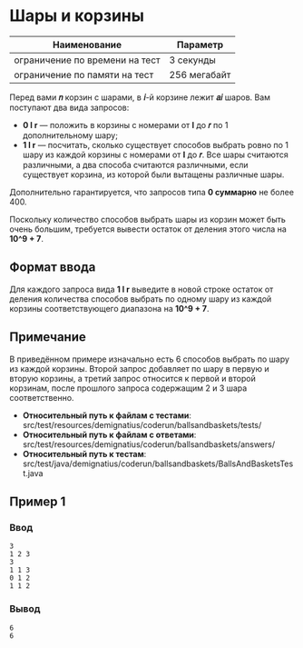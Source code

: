# Шары и корзины

| Наименование                   | Параметр     |
|--------------------------------|--------------|
| ограничение по времени на тест | 3 секунды    |
| ограничение по памяти на тест  | 256 мегабайт |

Перед вами **𝑛** корзин с шарами, в **𝑖**-й корзине лежит
**𝑎𝑖** шаров. Вам поступают два вида запросов:
- **0 l r** — положить в корзины с номерами от **l** до **𝑟** по 1 дополнительному шару;
- **1 l r** — посчитать, сколько существует способов выбрать ровно по 1 шару из каждой корзины с номерами от **l** до **𝑟**. Все шары считаются различными, а два способа считаются различными, если существует корзина, из которой были вытащены различные шары.

Дополнительно гарантируется, что запросов типа **0 суммарно** не более 400.

Поскольку количество способов выбрать шары из корзин может быть очень большим, требуется вывести остаток от деления этого числа на **10^9 + 7**.

## Формат ввода

Для каждого запроса вида **1 l r** выведите в новой строке остаток от деления количества способов выбрать по одному шару из каждой корзины соответствующего диапазона на **10^9 + 7**.

## Примечание

В приведённом примере изначально есть 6 способов выбрать по шару из каждой корзины. Второй запрос добавляет по шару в первую и вторую корзины, а третий запрос относится к первой и второй корзинам, после прошлого запроса содержащим 2 и 3 шара соответственно.

- **Относительный путь к файлам с тестами**: src/test/resources/demignatius/coderun/ballsandbaskets/tests/
- **Относительный путь к файлам с ответами**: src/test/resources/demignatius/coderun/ballsandbaskets/answers/
- **Относительный путь к тестам**: src/test/java/demignatius/coderun/ballsandbaskets/BallsAndBasketsTest.java

## Пример 1
### Ввод
```
3
1 2 3
3
1 1 3
0 1 2
1 1 2
```
### Вывод
```
6
6
```